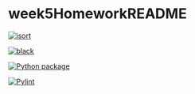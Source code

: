 # week5HomeworkREADME

[![isort](https://github.com/vcu-adhii/week5homework/actions/workflows/isort.yml/badge.svg)](https://github.com/vcu-chfauerbach/week5homework/actions/workflows/isort.yml)

[![black](https://github.com/vcu-adhii/week5homework/actions/workflows/pyblack.yml/badge.svg)](https://github.com/vcu-chfauerbach/week5homework/actions/workflows/pyblack.yml)

[![Python package](https://github.com/vcu-adhii/week5homework/actions/workflows/pytest.yml/badge.svg)](https://github.com/vcu-chfauerbach/week5homework/actions/workflows/pytest.yml)

[![Pylint](https://github.com/vcu-adhii/week5homework/actions/workflows/pylint.yml/badge.svg)](https://github.com/vcu-chfauerbach/week5homework/actions/workflows/pylint.yml)
